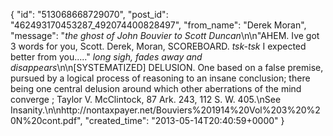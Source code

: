  {
   "id": "513068668729070",
   "post_id": "462493170453287_492074400828497",
   "from_name": "Derek Moran",
   "message": "*the ghost of John Bouvier to Scott Duncan*\n\n\"AHEM. Ive got 3 words for you, Scott. Derek, Moran, SCOREBOARD. *tsk-tsk* I expected better from you.....\" *long sigh, fades away and disappears*\n\n[SYSTEMATIZED] DELUSION. One based on a false premise, pursued by a logical process of reasoning to an insane conclusion; there being one central delusion around which other aberrations of the mind converge ; Taylor V. McClintock, 87 Ark. 243, 112 S. W. 405.\nSee Insanity.\n\nhttp://nontaxpayer.net/Bouviers%201914%20Vol%203%20%20N%20cont.pdf",
   "created_time": "2013-05-14T20:40:59+0000"
 }
